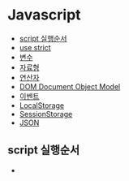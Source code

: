 # Javascript

* [script 실행순서](#script-실행순서)
* [use strict](#use-strict)
* [변수](#변수)
* [자료형](#자료형)
* [연산자](#연산자)
* [DOM  Document Object Model](#dom--document-object-model)
* [이벤트](#이벤트)
* [LocalStorage](#localstorage)
* [SessionStorage](#sessionstorage)
* [JSON](#json)

## script 실행순서
- <script> : 파싱하는 도중 파싱을 멈추고 다운 + 바로 실행한 뒤 나머지 파싱을 진행함
- <script async> : 파싱하는 과정에 비동기적으로 다운로드를 받고 다운이 끝나면 바로 실행
- <script defer> : html 파싱하는 과정에서 다운을 받고 파싱이 끝난 후에 자바스크립트 파일 실행 -> 가장 이상적

## use strict
- 기존의 오류들을 throwing해줌

## 변수
- var : 재선언O, 재할당O : 하지만 사용하지 않는편이 이롭
- const : 재선언X, 재할당X
    *const로 선언된 객체의 경우 해당 객체를 변경할 수는 없지만 객체 내부의 값들은 변경할 수 있다.
- let : 재선언X, 재할당O

## 자료형
가변적 : 문자열 또는 숫자가 될 수 있음, 컴파일시가 아닌 실행 시점에 자료형이 결정되기 때문
1. 숫자형
    - 무한대
    - NaN : NOT A NUMBER
    - BigInt : 정수 리터럴 끝에 n 붙이기
2. 문자형
    - 역 따옴표(백틱, backtick) : `marco`
${변수명}  또는 표현식 ${ 100 + 200}을 문자열 중간에 손쉽게 넣을 수 있습니다.

## 연산자
- == : 값 겁사(3 과 '3'은 같다)
- === : 값과 타입까지 검사

## DOM  Document Object Model
- 웹 페이지를 이루는 테그들을 자바스크립트가 이용할 수 있게끔 브라우저가 트리구조로 만든 객체 모델
- 자바스크립트는 Dom을 제어할 수 있게 Dom이 제공하는 메서드와 프로프티를 사용하여 데이터를 추출하거나 발생한 이벤트를 받아 추가적인 처리를 수행

   ![image](https://user-images.githubusercontent.com/68840566/194845636-426e66b4-ccf1-44cc-ba7c-ab391e75e3fb.png)
   
- html 문서를 javascript를 통해서 접근할 수 있도록 트리 구조로 구조화한 객체 모델

   ![image](https://user-images.githubusercontent.com/68840566/194845661-a7f9b789-1fe6-4f45-814e-b38ff8a59d0c.png)

1. element 생성 및 삽입

`const 변수명 = document.createElement("태그명");`

`변수명.appendChild("엘리먼트명");`

2. element 참조
    - 아이디 : 반환값이 하나
    `const 변수명 = document.getElementById("아이디명");`
    
    - 클래스 return 배열 
    `const 변수명 = document.getElementsByClassName("클래스명");`

    - 태그 return 배열
    `const 변수명 = document.getElementsByTagName("태그명");`

3. querySelector 
    - querySelector : 반환값이 하나
    `document.querySelector("#heading");`

    - querySelectorAll : 반환값이 여러개
    `document.querySelectorAll(".bright");`
    `document.querySelectorAll("p");`

## 이벤트
1. 이벤트 등록 
    `이벤트대상.addEventListener()`

    ```html
    window.addEventListener("load", function(event) {
        alert("hello!");
    });
    ```

2. 마우스 이벤트
    |이벤트명|설명|
    |:---|:---|
    |["click"](https://developer.mozilla.org/ko/docs/Web/API/Element/click_event)|포인팅 장치 버튼이 엘리먼트에서 눌렸다가 놓였을 때|
    |["dbclick"](https://developer.mozilla.org/en-US/docs/Web/API/Element/dblclick_event)|포인팅 장치 버튼이 엘리먼트에서 두 번 클릭되었을 때|
    |["mousedown"](https://developer.mozilla.org/en-US/docs/Web/API/Element/mousedown_event)|포인팅 장치 버튼이 엘리먼트 위에서 눌렸을 때|
    |["mousemove"](https://developer.mozilla.org/en-US/docs/Web/API/Element/mousemove_event)|포인팅 장치가 엘리먼트 우위에서 움직일 때|
    |["mouseover"](https://developer.mozilla.org/en-US/docs/Web/API/Element/mouseover_event)|포인팅 장치가 리스너가 등록된 엘리먼트나 그 자식 엘리먼트 위로 이동 했을 때|

3. 키보드 이벤트
    |이벤트명|설명|
    |:---|:---|
    |["keydown"](https://developer.mozilla.org/ko/docs/Web/API/Document/keydown_event)|키가 눌렸을 때|
    |["keyup"](https://developer.mozilla.org/en-US/docs/Web/API/Document/keyup_event)|키 누름이 해제될 때|
    
4. 문서 로딩 이벤트
    |이벤트명|설명|
    |:---|:---|
    |["abort"](https://developer.mozilla.org/en-US/docs/Web/API/HTMLMediaElement/abort_event)|리소스 로딩이 중단되었을 때.|
    |["load"](https://developer.mozilla.org/ko/docs/Web/API/Window/load_event)|리소스와 그 의존 리소스의 로딩이 끝났을 때|
    |["DOMContentLoaded"](https://developer.mozilla.org/ko/docs/Web/API/Window/DOMContentLoaded_event)|초기 HTML 문서를 완전히 불러오고 분석했을 때 발생, 스타일 시트, 이미지, 하위 프레임의 로딩은 기다리지 않습니다.|
    |["unload"](https://developer.mozilla.org/en-US/docs/Web/API/Window/unload_event)|사용자가 사이트에서 떠나기 전에 사용자 분석 정보를 담은 통계자료를 전송하고자 할 때|
    |["resize"](https://developer.mozilla.org/ko/docs/Web/API/Window/resize_event)|다큐먼트 뷰가 리사이즈 되었을 때|
    |["scroll"](https://developer.mozilla.org/en-US/docs/Web/API/Document/scroll_event)|다큐먼트 뷰나 엘리먼트가 스크롤 되었을 때|

5. form 이벤트
    |이벤트명|설명|
    |:---|:---|
    |["blur"](https://developer.mozilla.org/ko/docs/Web/API/Element/blur_event)|엘리먼트의 포커스가 해제되었을 때|
    |["change"](https://developer.mozilla.org/en-US/docs/Web/API/HTMLElement/change_event)|목록이나 체크상태 등이 변경이 되었을 때|
    |["focus"](https://developer.mozilla.org/en-US/docs/Web/API/Element/focus_event)|폼 요소에 포커스가 놓였을 때|
    |["reset"](ttps://developer.mozilla.org/en-US/docs/Web/API/HTMLFormElement/reset_event)|폼이 다시 시작되었을 때|
    |["submit"](https://developer.mozilla.org/en-US/docs/Web/API/HTMLFormElement/submit_event)|폼이 전송되었을 때|

## LocalStorage
- 브라우저 내에 키 -값 쌍을 저장할 수 있게 해줍니다.
- 저장된 데이터는 브라우저가 종료되어도 사라지지 않습니다.
- 쿠키와 다르게 웹 스토리지 객체는 네트워크 요청시 서버로 전송되지 않습니다.( 쿠키값은 전송됨)
- 서버가 HTTP 헤더를 통해 스토리지 객체를 조작할 수 없습니다. ( 모든 조작은 자바스크립트 내에서 수행됩니다.)
- 대부분의 브라우저가 최소 2M 혹은 그 이상의 웹스토리지 객체를 저장할 수 있도록 해줍니다.
    ```html
    localStorage.setItem('test', 1);
    console.log( localStorage.getItem('test') ); // 1
    ```
- 일반 객체처럼 사용하기
    ```html
    localStorage.test = 2;
    alert( localStorage.test ); // 2

    // 키 삭제하기 
    delete localStorage.test;```


## SessionStorage
- sessionStorage는 현재 떠 있는 탭 내에서만 유지됩니다.
- 페이지를 새로 고침할 때 sessionStorage에 저장된 데이터는 사라지지 않습니다.
- 탭을 닫고 새로 열 때는 사라집니다.
- sessionStorage 객체는 localStorage에 비해 자주 사용되진 않습니다.

## JSON
1. [JSON](https://www.json.org/json-ko.html)  
    - Json  객체는 자바스크립트 객체와 마찬가지로 key/value가 존재할 수 있으며 키값이나 문자열은 쌍따옴표를 이용하여 표기해야 한다.

2. json을 이용한 객체 저장하기
    - `JSON.stringify(오브젝트변수)`
        - https://developer.mozilla.org/ko/docs/Web/JavaScript/Reference/Global_Objects/JSON/stringify
        - Javascript 값이나 객체를 JSON문자열로 변환합니다.
        
    - `JSON.parse(제이슨객체)`
        - https://developer.mozilla.org/ko/docs/Web/JavaScript/Reference/Global_Objects/JSON/parse
        - JSON문자열의 구문을 분석하고, 그 결과에서 Javascript 값이나 객체를 생성합니다.

```html
sessionStorage.user = JSON.stringify({name: "Marco"});

let user = JSON.parse( sessionStorage.user ); 
alert( user.name ); // Marco
```


---
이벤트 드리븐 polling
컴파일러-오토마타 , 계산이론, 형식언어이론
